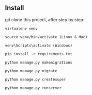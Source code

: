 ## Install

git clone this project, after step by step:

`virtualenv venv`

`source venv/bin/activate (Linux & Mac)`

`venv\Scripts\activate (Windows)`

`pip install -r requirements.txt`

`python manage.py makemigrations`

`python manage.py migrate`

`python manage.py createsuper`

`python manage.py runserver`
